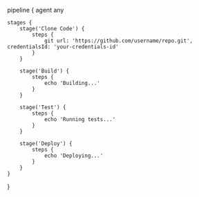 pipeline {
    agent any

    stages {
        stage('Clone Code') {
            steps {
                git url: 'https://github.com/username/repo.git', credentialsId: 'your-credentials-id'
            }
        }

        stage('Build') {
            steps {
                echo 'Building...'
            }
        }

        stage('Test') {
            steps {
                echo 'Running tests...'
            }
        }

        stage('Deploy') {
            steps {
                echo 'Deploying...'
            }
        }
    }
}
